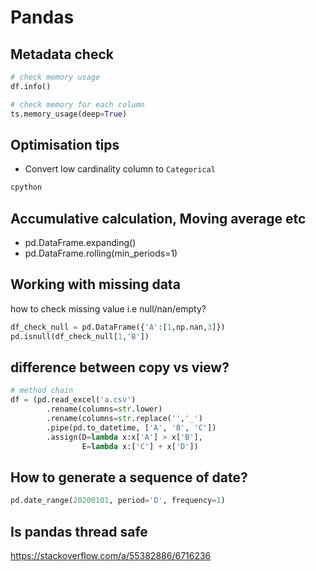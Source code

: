 # Pandas 

## Metadata check

```python
# check memory usage
df.info()

# check memory for each column
ts.memory_usage(deep=True)
```

## Optimisation tips

- Convert low cardinality column to `Categorical`

```python
cpython
```

## Accumulative calculation, Moving average etc

- pd.DataFrame.expanding()
- pd.DataFrame.rolling(min_periods=1)

## Working with missing data

how to check missing value i.e null/nan/empty?

```python
df_check_null = pd.DataFrame({'A':[1,np.nan,3]})
pd.isnull(df_check_null[1,'B'])
```

## difference between copy vs view?

```python
# method chain
df = (pd.read_excel('a.csv')
        .rename(columns=str.lower)
        .rename(columns=str.replace('','_')
        .pipe(pd.to_datetime, ['A', 'B', 'C'])
        .assign(D=lambda x:x['A'] > x['B'],
                E=lambda x:['C'] + x['D'])
```

## How to generate a sequence of date?

```python
pd.date_range(20200101, period='D', frequency=1)
```

## Is pandas thread safe

https://stackoverflow.com/a/55382886/6716236